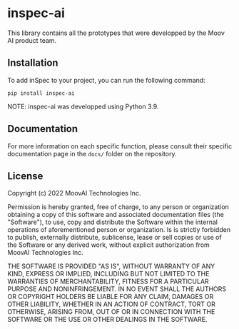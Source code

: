# inspec-ai

This library contains all the prototypes that were developped by the Moov AI product team.   

## Installation

To add inSpec to your project, you can run the following command:

```
pip install inspec-ai
```

NOTE: inspec-ai was developped using Python 3.9.

## Documentation

For more information on each specific function, please consult their specific documentation page in the `docs/` folder on the repository.
## License

Copyright (c) 2022 MoovAI Technologies Inc.

Permission is hereby granted, free of charge, to any person or organization
obtaining a copy of this software and associated documentation files
(the "Software"), to use, copy and distribute the Software within the
internal operations of aforementioned person or organization. Is is
strictly forbidden to publish, externally distribute, sublicense, lease or
sell copies or use of the Software or any derived work, without explicit
authorization from MoovAI Technologies Inc.

THE SOFTWARE IS PROVIDED "AS IS", WITHOUT WARRANTY OF ANY KIND, EXPRESS OR
IMPLIED, INCLUDING BUT NOT LIMITED TO THE WARRANTIES OF MERCHANTABILITY,
FITNESS FOR A PARTICULAR PURPOSE AND NONINFRINGEMENT. IN NO EVENT SHALL THE
AUTHORS OR COPYRIGHT HOLDERS BE LIABLE FOR ANY CLAIM, DAMAGES OR OTHER
LIABILITY, WHETHER IN AN ACTION OF CONTRACT, TORT OR OTHERWISE, ARISING FROM,
OUT OF OR IN CONNECTION WITH THE SOFTWARE OR THE USE OR OTHER DEALINGS IN THE
SOFTWARE.